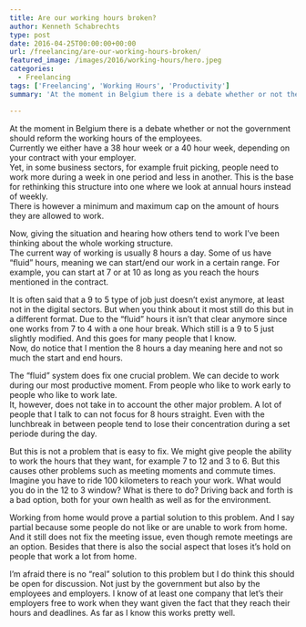 ```yaml
---
title: Are our working hours broken?
author: Kenneth Schabrechts
type: post
date: 2016-04-25T00:00:00+00:00
url: /freelancing/are-our-working-hours-broken/
featured_image: /images/2016/working-hours/hero.jpeg
categories:
  - Freelancing
tags: ['Freelancing', 'Working Hours', 'Productivity']
summary: 'At the moment in Belgium there is a debate whether or not the government should reform the working hours of the employees. What is going and is the system broken? I go deeper into this in this post.'

---
```

At the moment in Belgium there is a debate whether or not the government should reform the working hours of the employees.  
Currently we either have a 38 hour week or a 40 hour week, depending on your contract with your employer.  
Yet, in some business sectors, for example fruit picking, people need to work more during a week in one period and less in another. This is the base for rethinking this structure into one where we look at annual hours instead of weekly.  
There is however a minimum and maximum cap on the amount of hours they are allowed to work.

Now, giving the situation and hearing how others tend to work I’ve been thinking about the whole working structure.  
The current way of working is usually 8 hours a day. Some of us have “fluid” hours, meaning we can start/end our work in a certain range. For example, you can start at 7 or at 10 as long as you reach the hours mentioned in the contract.

It is often said that a 9 to 5 type of job just doesn’t exist anymore, at least not in the digital sectors. But when you think about it most still do this but in a different format. Due to the “fluid” hours it isn’t that clear anymore since one works from 7 to 4 with a one hour break. Which still is a 9 to 5 just slightly modified. And this goes for many people that I know.  
Now, do notice that I mention the 8 hours a day meaning here and not so much the start and end hours.

The “fluid” system does fix one crucial problem. We can decide to work during our most productive moment. From people who like to work early to people who like to work late.  
It, however, does not take in to account the other major problem. A lot of people that I talk to can not focus for 8 hours straight. Even with the lunchbreak in between people tend to lose their concentration during a set periode during the day.

But this is not a problem that is easy to fix. We might give people the ability to work the hours that they want, for example 7 to 12 and 3 to 6. But this causes other problems such as meeting moments and commute times.  
Imagine you have to ride 100 kilometers to reach your work. What would you do in the 12 to 3 window? What is there to do? Driving back and forth is a bad option, both for your own health as well as for the environment.

Working from home would prove a partial solution to this problem. And I say partial because some people do not like or are unable to work from home. And it still does not fix the meeting issue, even though remote meetings are an option. Besides that there is also the social aspect that loses it’s hold on people that work a lot from home.

I’m afraid there is no “real” solution to this problem but I do think this should be open for discussion. Not just by the government but also by the employees and employers. I know of at least one company that let’s their employers free to work when they want given the fact that they reach their hours and deadlines. As far as I know this works pretty well.